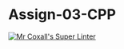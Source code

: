 # Assign-03-CPP
[![Mr Coxall's Super Linter](https://github.com/ICS3U-C-Programming-AnastasiaFP/Assign-04-CPP/workflows/Mr%20Coxall's%20Super%20Linter/badge.svg)](https://github.com/ICS3U-C-Programming-AnastasiaFP/Assign-04-CPP/actions/)
